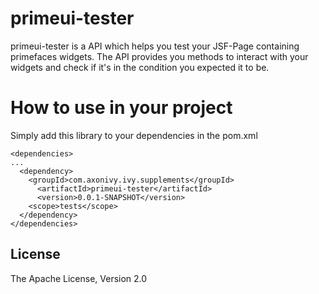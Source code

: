 # primeui-tester
primeui-tester is a API which helps you test your JSF-Page containing primefaces widgets. The API provides you methods to interact with your widgets and check if it's in the condition you expected it to be. 

# How to use in your project
Simply add this library to your dependencies in the pom.xml

    <dependencies>
    ...
      <dependency>
        <groupId>com.axonivy.ivy.supplements</groupId>
    	  <artifactId>primeui-tester</artifactId>
    	  <version>0.0.1-SNAPSHOT</version>
        <scope>tests</scope>
      </dependency>
    </dependencies>

## License
The Apache License, Version 2.0
